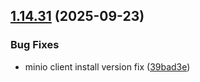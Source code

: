 ## [1.14.31](https://github.com/arpanrec/arpanrec.nebula/compare/1.14.30...1.14.31) (2025-09-23)


### Bug Fixes

* minio client install version fix ([39bad3e](https://github.com/arpanrec/arpanrec.nebula/commit/39bad3ea0b42a0c6f8802f9b6649dd48fd60b79b))
